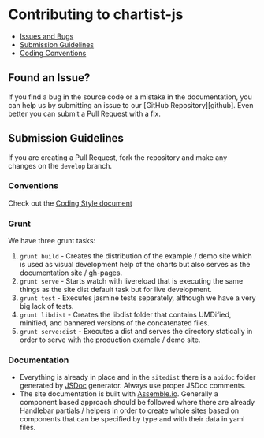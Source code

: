 # Contributing to chartist-js

 - [Issues and Bugs](#issue)
 - [Submission Guidelines](#submit)
 - [Coding Conventions](#conventions)

## <a name="issue"></a> Found an Issue?

If you find a bug in the source code or a mistake in the documentation, you can help us by
submitting an issue to our [GitHub Repository][github]. Even better you can submit a Pull Request
with a fix.

## <a name="submit"></a> Submission Guidelines

If you are creating a Pull Request, fork the repository and make any changes on the `develop` branch.

### <a name="conventions"></a> Conventions

Check out the [Coding Style document](CODINGSTYLE.md)

### Grunt

We have three grunt tasks:

1. `grunt build` - Creates the distribution of the example / demo site which is used as visual development help of the charts but also serves as the documentation site / gh-pages.
2. `grunt serve` - Starts watch with livereload that is executing the same things as the site dist default task but for live development.
3. `grunt test` - Executes jasmine tests separately, although we have a very big lack of tests.
4. `grunt libdist` - Creates the libdist folder that contains UMDified, minified, and bannered versions of the concatenated files.
5. `grunt serve:dist` - Executes a dist and serves the directory statically in order to serve with the production example / demo site.

### Documentation

- Everything is already in place and in the `sitedist` there is a `apidoc` folder generated by [JSDoc](http://usejsdoc.org/) generator. Always use proper JSDoc comments.
- The site documentation is built with [Assemble.io](http://assemble.io/). Generally a component based approach should be followed where there are already Handlebar partials / helpers in order to create whole sites based on components that can be specified by type and with their data in yaml files.
